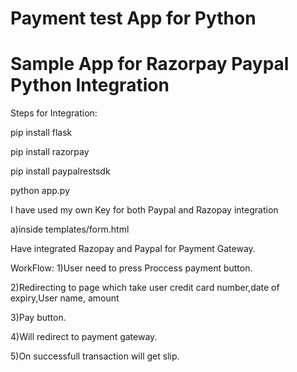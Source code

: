 # Payment test App for Python

# Sample App for Razorpay Paypal Python Integration


Steps for Integration:

pip install flask

pip install razorpay

pip install paypalrestsdk

python app.py

I have used my own Key for both Paypal and Razopay integration

a)inside templates/form.html



Have integrated Razopay and Paypal for Payment Gateway.



WorkFlow:
1)User need to press Proccess payment button.


2)Redirecting to page which take user credit card number,date of expiry,User name, amount


3)Pay button.


4)Will redirect to payment gateway.


5)On successfull transaction will get slip.


